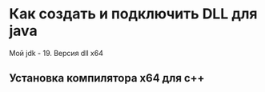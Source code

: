 # Как создать и подключить DLL для java 

Мой jdk - 19. 
Версия dll x64

## Установка компилятора x64 для c++
